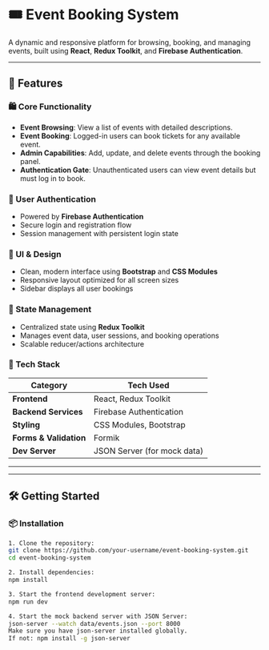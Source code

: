 # 🎟️ Event Booking System

A dynamic and responsive platform for browsing, booking, and managing events, built using **React**, **Redux Toolkit**, and **Firebase Authentication**.

---

## 🚀 Features

### 🛍️ Core Functionality

- **Event Browsing**: View a list of events with detailed descriptions.
- **Event Booking**: Logged-in users can book tickets for any available event.
- **Admin Capabilities**: Add, update, and delete events through the booking panel.
- **Authentication Gate**: Unauthenticated users can view event details but must log in to book.

### 🔐 User Authentication

- Powered by **Firebase Authentication**
- Secure login and registration flow
- Session management with persistent login state

### 🎨 UI & Design

- Clean, modern interface using **Bootstrap** and **CSS Modules**
- Responsive layout optimized for all screen sizes
- Sidebar displays all user bookings

### 🔄 State Management

- Centralized state using **Redux Toolkit**
- Manages event data, user sessions, and booking operations
- Scalable reducer/actions architecture

### 🧰 Tech Stack

| Category           | Tech Used                |
|--------------------|--------------------------|
| **Frontend**       | React, Redux Toolkit     |
| **Backend Services** | Firebase Authentication  |
| **Styling**        | CSS Modules, Bootstrap   |
| **Forms & Validation** | Formik              |
| **Dev Server**     | JSON Server (for mock data) |

---


---

## 🛠️ Getting Started

### 📦 Installation

```bash
1. Clone the repository:
git clone https://github.com/your-username/event-booking-system.git
cd event-booking-system

2. Install dependencies:
npm install

3. Start the frontend development server:
npm run dev

4. Start the mock backend server with JSON Server:
json-server --watch data/events.json --port 8000
Make sure you have json-server installed globally.
If not: npm install -g json-server
